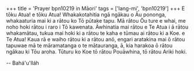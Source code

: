 +++
title = 'Prayer bpn10219 in Māori'
tags = ['lang-mi', 'bpn10219']
+++
E tōku Atua! e tōku Atua! Whakakotahitia ngā ngākau o Āu pononga, whakaaturia mai ki a rātou ko Tō pūtake tapu. Mā rātou Ōu ture e whai, me noho hoki rātou i raro i Tō kawenata. Āwhinatia mai rātou e Te Atua i ā rātou whakamātau, tukua mai hoki ki a rātou te kaha e tūmau ai rātou ki a Koe. e Te Atua! Kaua rā e waiho rātou ki a rātou anō, engari aratakina mai ō rātou tapuwae mā te māramatanga o te mātauranga, ā, kia harakoa ō rātou ngākau ki Tōu aroha. Tūturu ko Koe tō rātou Pouāwhina, tō rātou Ariki hoki.

-- Bahá'u'lláh
